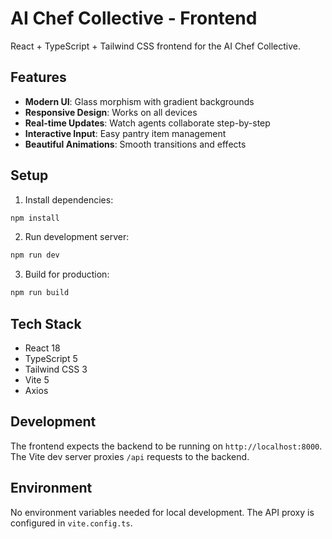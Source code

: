 # AI Chef Collective - Frontend

React + TypeScript + Tailwind CSS frontend for the AI Chef Collective.

## Features

- **Modern UI**: Glass morphism with gradient backgrounds
- **Responsive Design**: Works on all devices
- **Real-time Updates**: Watch agents collaborate step-by-step
- **Interactive Input**: Easy pantry item management
- **Beautiful Animations**: Smooth transitions and effects

## Setup

1. Install dependencies:
```bash
npm install
```

2. Run development server:
```bash
npm run dev
```

3. Build for production:
```bash
npm run build
```

## Tech Stack

- React 18
- TypeScript 5
- Tailwind CSS 3
- Vite 5
- Axios

## Development

The frontend expects the backend to be running on `http://localhost:8000`. The Vite dev server proxies `/api` requests to the backend.

## Environment

No environment variables needed for local development. The API proxy is configured in `vite.config.ts`.
